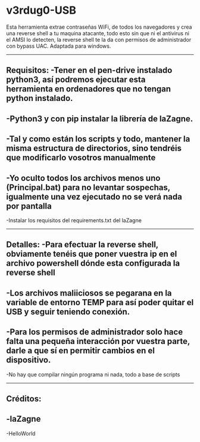 # v3rdug0-USB
Esta herramienta extrae contraseñas WiFi, de todos los navegadores y crea una reverse shell a tu maquina atacante, todo esto sin que ni el antivirus ni el AMSI lo detecten, la reverse shell te la da con permisos de administrador con bypass UAC. Adaptada para windows.

----
Requisitos:
-Tener en el pen-drive instalado python3, así podremos ejecutar esta herramienta en ordenadores que no tengan python instalado.
---
-Python3 y con pip instalar la librería de laZagne.
---
-Tal y como están los scripts y todo, mantener la misma estructura de directorios, sino tendréis que modificarlo vosotros manualmente
---
-Yo oculto todos los archivos menos uno (Principal.bat) para no levantar sospechas, igualmente una vez ejecutado no se verá nada por pantalla
---
-Instalar los requisitos del requirements.txt del laZagne

----
Detalles:
-Para efectuar la reverse shell, obviamente tenéis que poner vuestra ip en el archivo powershell dónde esta configurada la reverse shell
---
-Los archivos maliiciosos se pegarana en la variable de entorno TEMP para así poder quitar el USB y seguir teniendo conexión.
---
-Para los permisos de administrador solo hace falta una pequeña interacción por vuestra parte, darle a que sí en permitir cambios en el dispositivo.
---
-No hay que compilar ningún programa ni nada, todo a base de scripts

----
Créditos:
---
-laZagne
---
-HelloWorld
